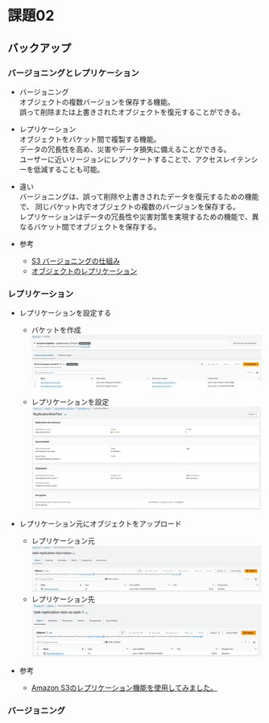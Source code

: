 # 課題02

## バックアップ

### バージョニングとレプリケーション

- バージョニング  
オブジェクトの複数バージョンを保存する機能。  
誤って削除または上書きされたオブジェクトを復元することができる。  

- レプリケーション  
オブジェクトをバケット間で複製する機能。  
データの冗長性を高め、災害やデータ損失に備えることができる。  
ユーザーに近いリージョンにレプリケートすることで、アクセスレイテンシーを低減することも可能。  

- 違い  
バージョニングは、誤って削除や上書きされたデータを復元するための機能で、
同じバケット内でオブジェクトの複数のバージョンを保存する。  
レプリケーションはデータの冗長性や災害対策を実現するための機能で、異なるバケット間でオブジェクトを保存する。

- 参考  
  - [S3 バージョニングの仕組み](https://docs.aws.amazon.com/ja_jp/AmazonS3/latest/userguide/versioning-workflows.html)
  - [オブジェクトのレプリケーション](https://docs.aws.amazon.com/ja_jp/AmazonS3/latest/userguide/replication.html)

### レプリケーション

- レプリケーションを設定する

  - バケットを作成  
![createBuckets](./images/createBuckets.png)

  - レプリケーションを設定  
![applyReplication](./images/applyReplication.png)

- レプリケーション元にオブジェクトをアップロード
  - レプリケーション元  
![uploadToTokyo](./images/uploadToTokyo.png)
  - レプリケーション先  
![copyToUsEast](./images/copyToUsEast.png)

- 参考
  - [Amazon S3のレプリケーション機能を使用してみました。](https://dev.classmethod.jp/articles/lim-s3-replication/)

### バージョニング

